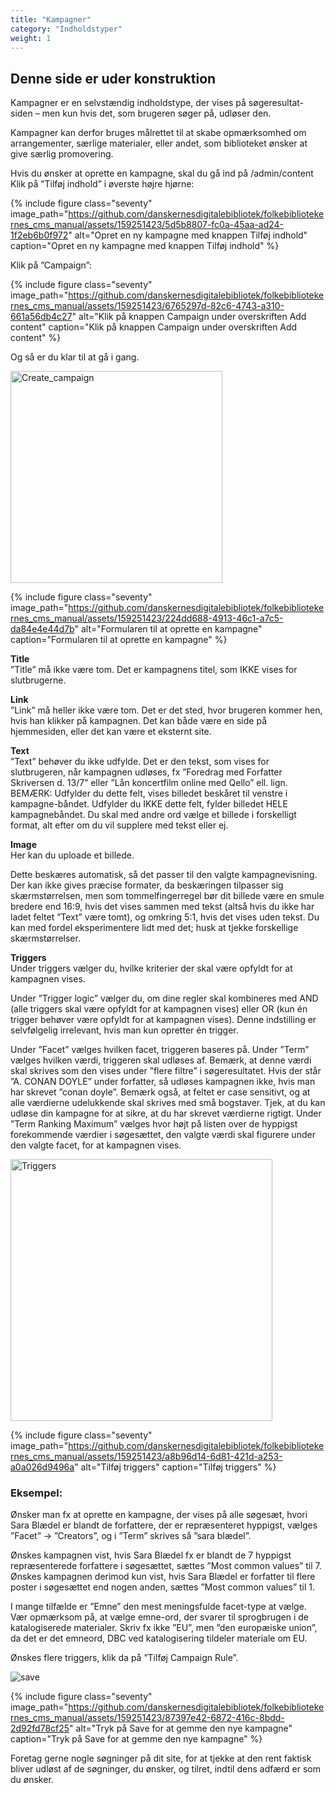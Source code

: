 ```yaml
---
title: "Kampagner"
category: "Indholdstyper"
weight: 1
---
```

## Denne side er uder konstruktion

Kampagner er en selvstændig indholdstype, der vises på søgeresultat-siden – men kun hvis det,
som brugeren søger på, udløser den.

Kampagner kan derfor bruges målrettet til at skabe opmærksomhed om arrangementer, særlige
materialer, eller andet, som biblioteket ønsker at give særlig promovering.

Hvis du ønsker at oprette en kampagne, skal du gå ind på /admin/content
Klik på ”Tilføj indhold” i øverste højre hjørne:

{% include figure class="seventy" image_path="https://github.com/danskernesdigitalebibliotek/folkebibliotekernes_cms_manual/assets/159251423/5d5b8807-fc0a-45aa-ad24-1f2eb6b0f972" alt="Opret en ny kampagne med knappen Tilføj indhold" caption="Opret en ny kampagne med knappen Tilføj indhold" %}

Klik på ”Campaign”:

{% include figure class="seventy" image_path="https://github.com/danskernesdigitalebibliotek/folkebibliotekernes_cms_manual/assets/159251423/6765297d-82c6-4743-a310-661a56db4c27" alt="Klik på knappen Campaign under overskriften Add content" caption="Klik på knappen Campaign under overskriften Add content" %}

Og så er du klar til at gå i gang.

<img width="339" alt="Create_campaign" src="https://github.com/danskernesdigitalebibliotek/folkebibliotekernes_cms_manual/assets/159251423/224dd688-4913-46c1-a7c5-da84e4e44d7b">

{% include figure class="seventy" image_path="https://github.com/danskernesdigitalebibliotek/folkebibliotekernes_cms_manual/assets/159251423/224dd688-4913-46c1-a7c5-da84e4e44d7b" alt="Formularen til at oprette en kampagne" caption="Formularen til at oprette en kampagne" %}

**Title**   
”Title” må ikke være tom. Det er kampagnens titel, som IKKE vises for slutbrugerne.

**Link**    
”Link” må heller ikke være tom. Det er det sted, hvor brugeren kommer hen, hvis han klikker på kampagnen. Det kan både være en side på hjemmesiden, eller det kan være et eksternt site.

**Text**    
”Text” behøver du ikke udfylde. Det er den tekst, som vises for slutbrugeren, når kampagnen udløses, fx ”Foredrag med Forfatter Skriversen d. 13/7” eller ”Lån koncertfilm online med Qello” ell. lign.
BEMÆRK: Udfylder du dette felt, vises billedet beskåret til venstre i kampagne-båndet. Udfylder du IKKE dette felt, fylder billedet HELE kampagnebåndet. Du skal med andre ord vælge et billede i forskelligt format, alt efter om du vil supplere med tekst eller ej.

**Image**    
Her kan du uploade et billede.

Dette beskæres automatisk, så det passer til den valgte kampagnevisning. Der kan ikke gives præcise formater, da beskæringen tilpasser sig skærmstørrelsen, men som tommelfingerregel bør dit billede være en smule bredere end 16:9, hvis det vises sammen med tekst (altså hvis du ikke har ladet feltet ”Text” være tomt), og omkring 5:1, hvis det vises uden tekst. 
Du kan med fordel eksperimentere lidt med det; husk at tjekke forskellige skærmstørrelser.

**Triggers**    
Under triggers vælger du, hvilke kriterier der skal være opfyldt for at kampagnen vises.

Under ”Trigger logic” vælger du, om dine regler skal kombineres med AND (alle triggers skal være opfyldt for at kampagnen vises) eller OR (kun én trigger behøver være opfyldt for at kampagnen vises). Denne indstilling er selvfølgelig irrelevant, hvis man kun opretter én trigger.

Under ”Facet” vælges hvilken facet, triggeren baseres på.
Under ”Term” vælges hvilken værdi, triggeren skal udløses af. Bemærk, at denne værdi skal skrives som den vises under ”flere filtre” i søgeresultatet. Hvis der står ”A. CONAN DOYLE” under forfatter, så udløses kampagnen ikke, hvis man har skrevet ”conan doyle”. Bemærk også, at feltet er case sensitivt, og at alle værdierne udelukkende skal skrives med små bogstaver. Tjek, at du kan udløse din kampagne for at sikre, at du har skrevet værdierne rigtigt.
Under ”Term Ranking Maximum” vælges hvor højt på listen over de hyppigst forekommende værdier i søgesættet, den valgte værdi skal figurere under den valgte facet, for at kampagnen vises.

<img width="419" alt="Triggers" src="https://github.com/danskernesdigitalebibliotek/folkebibliotekernes_cms_manual/assets/159251423/a8b96d14-6d81-421d-a253-a0a026d9496a">

{% include figure class="seventy" image_path="https://github.com/danskernesdigitalebibliotek/folkebibliotekernes_cms_manual/assets/159251423/a8b96d14-6d81-421d-a253-a0a026d9496a" alt="Tilføj triggers" caption="Tilføj triggers" %}

### Eksempel:
Ønsker man fx at oprette en kampagne, der vises på alle søgesæt, hvori Sara Blædel er blandt de forfattere, der er repræsenteret hyppigst, vælges ”Facet” -> ”Creators”, og i ”Term” skrives så ”sara blædel”.

Ønskes kampagnen vist, hvis Sara Blædel fx er blandt de 7 hyppigst repræsenterede forfattere i søgesættet, sættes ”Most common values” til 7.
Ønskes kampagnen derimod kun vist, hvis Sara Blædel er forfatter til flere poster i søgesættet end nogen anden, sættes ”Most common values” til 1.

I mange tilfælde er ”Emne” den mest meningsfulde facet-type at vælge. Vær opmærksom på, at vælge emne-ord, der svarer til sprogbrugen i de katalogiserede materialer. Skriv fx ikke ”EU”, men ”den europæiske union”, da det er det emneord, DBC ved katalogisering tildeler materiale om EU.

Ønskes flere triggers, klik da på ”Tilføj Campaign Rule”.

![save](https://github.com/danskernesdigitalebibliotek/folkebibliotekernes_cms_manual/assets/159251423/87397e42-6872-416c-8bdd-2d92fd78cf25)

{% include figure class="seventy" image_path="https://github.com/danskernesdigitalebibliotek/folkebibliotekernes_cms_manual/assets/159251423/87397e42-6872-416c-8bdd-2d92fd78cf25" alt="Tryk på Save for at gemme den nye kampagne" caption="Tryk på Save for at gemme den nye kampagne" %}

Foretag gerne nogle søgninger på dit site, for at tjekke at den rent faktisk bliver udløst af de søgninger, du ønsker, og tilret, indtil dens adfærd er som du ønsker.
